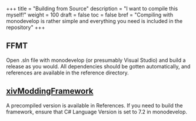 +++
title = "Building from Source"
description = "I want to compile this myself!"
weight = 100
draft = false
toc = false
bref = "Compiling with monodevelop is rather simple and everything you need is included in the repository"
+++
## FFMT
Open .sln file with monodevelop (or presumably Visual Studio) and build a release as you would.
All dependencies should be gotten automatically, and references are available in the reference directory.

## [xivModdingFramework](https://github.com/liinko/xivModdingFramework)
A precompiled version is available in References.
If you need to build the framework, ensure that C# Language Version is set to 7.2 in monodevelop.

